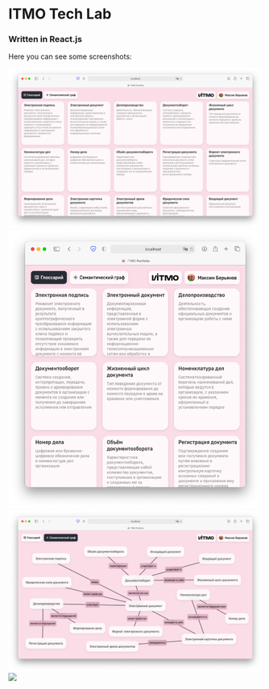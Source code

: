 # ITMO Tech Lab

### Written in React.js

Here you can see some screenshots:

![](screenshot/glossary-page.png)
![](screenshot/glossary-adaptive.png)
![](screenshot/mind-map-page.png)
![](https://youtu.be/khvn0-HqCKE)
